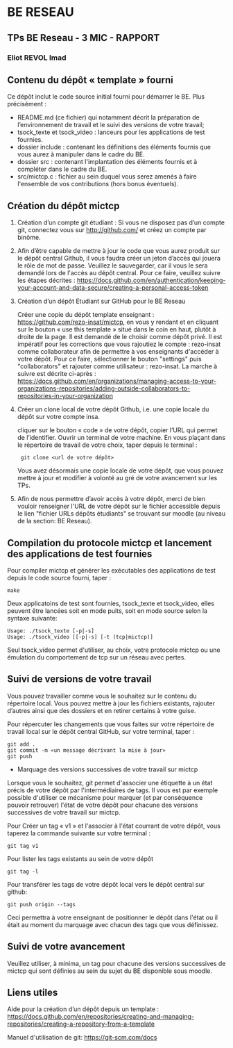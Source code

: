 # BE RESEAU
## TPs BE Reseau - 3 MIC - RAPPORT
### Eliot REVOL 	Imad




## Contenu du dépôt « template » fourni
Ce dépôt inclut le code source initial fourni pour démarrer le BE. Plus précisément : 
  - README.md (ce fichier) qui notamment décrit la préparation de l’environnement de travail et le suivi des versions de votre travail; 
  - tsock_texte et tsock_video : lanceurs pour les applications de test fournies. 
  - dossier include : contenant les définitions des éléments fournis que vous aurez à manipuler dans le cadre du BE.
  - dossier src : contenant l'implantation des éléments fournis et à compléter dans le cadre du BE.
  - src/mictcp.c : fichier au sein duquel vous serez amenés à faire l'ensemble de vos contributions (hors bonus éventuels). 


## Création du dépôt mictcp 

1. Création d’un compte git étudiant : Si vous ne disposez pas d’un compte git, connectez vous sur http://github.com/ et créez un compte par binôme. 

2. Afin d’être capable de mettre à jour le code que vous aurez produit sur le dépôt central Github, il vous faudra créer un jeton d’accès qui jouera le rôle de mot de passe. Veuillez le sauvegarder, car il vous le sera demandé lors de l'accès au dépôt central. Pour ce faire, veuillez suivre les étapes décrites : https://docs.github.com/en/authentication/keeping-your-account-and-data-secure/creating-a-personal-access-token

3. Création d’un dépôt Etudiant sur GitHub pour le BE Reseau
  
   Créer une copie du dépôt template enseignant : https://github.com/rezo-insat/mictcp, en vous y rendant et en cliquant sur le bouton « use this template » situé dans le coin en haut, plutôt à droite de la page. Il est demandé de le choisir comme dépôt privé. Il est impératif pour les corrections que vous rajoutiez le compte : rezo-insat comme collaborateur afin de permettre à vos enseignants d'accéder à votre dépôt. Pour ce faire, sélectionner le bouton "settings" puis "collaborators" et rajouter comme utilisateur : rezo-insat. La marche à suivre est décrite ci-après : https://docs.github.com/en/organizations/managing-access-to-your-organizations-repositories/adding-outside-collaborators-to-repositories-in-your-organization


4. Créer un clone local de votre dépôt Github, i.e. une copie locale du dépôt sur votre compte insa. 
  
    cliquer sur le bouton « code » de votre dépôt, copier l’URL qui permet de l’identifier. 
	Ouvrir un terminal de votre machine. En vous plaçant dans le répertoire de travail de votre choix, taper depuis le terminal :

        git clone <url de votre dépôt>

    Vous avez désormais une copie locale de votre dépôt, que vous pouvez mettre à jour et modifier à volonté au gré de votre avancement sur les TPs. 

5. Afin de nous permettre d’avoir accès à votre dépôt, merci de bien vouloir renseigner l'URL de votre dépôt sur le fichier accessible depuis le lien "fichier URLs dépôts étudiants" se trouvant sur moodle (au niveau de la section: BE Reseau).

## Compilation du protocole mictcp et lancement des applications de test fournies

Pour compiler mictcp et générer les exécutables des applications de test depuis le code source fourni, taper :

    make

Deux applicatoins de test sont fournies, tsock_texte et tsock_video, elles peuvent être lancées soit en mode puits, soit en mode source selon la syntaxe suivante:

    Usage: ./tsock_texte [-p|-s]
    Usage: ./tsock_video [[-p|-s] [-t (tcp|mictcp)]

Seul tsock_video permet d'utiliser, au choix, votre protocole mictcp ou une émulation du comportement de tcp sur un réseau avec pertes.

## Suivi de versions de votre travail

Vous pouvez travailler comme vous le souhaitez sur le contenu du répertoire local. Vous pouvez mettre à jour les fichiers existants, rajouter d’autres ainsi que des dossiers et en retirer certains à votre guise. 

Pour répercuter les changements que vous faites sur votre répertoire de travail local sur le dépôt central GitHub, sur votre terminal, taper :
 
    git add .
    git commit -m «un message décrivant la mise à jour»
    git push

- Marquage des versions successives de votre travail sur mictcp 
 
Lorsque vous le souhaitez, git permet d'associer une étiquette à un état précis de votre dépôt par l'intermédiaires de tags. Il vous est par exemple possible d'utiliser ce mécanisme pour marquer (et par conséquence pouvoir retrouver) l'état de votre dépôt pour chacune des versions successives de votre travail sur mictcp.

Pour Créer un tag « v1 » et l'associer à l'état courrant de votre dépôt, vous taperez la commande suivante sur votre terminal :

    git tag v1

Pour lister les tags existants au sein de votre dépôt

    git tag -l

Pour transférer les tags de votre dépôt local vers le dépôt central sur github:

    git push origin --tags


Ceci permettra à votre enseignant de positionner le dépôt dans l'état ou il était au moment du marquage avec chacun des tags que vous définissez. 
   
## Suivi de votre avancement 

Veuillez utiliser, à minima, un tag pour chacune des versions successives de mictcp qui sont définies au sein du sujet du BE disponible sous moodle.


## Liens utiles 

Aide pour la création d’un dépôt depuis un template : https://docs.github.com/en/repositories/creating-and-managing-repositories/creating-a-repository-from-a-template

Manuel d'utilisation de git: https://git-scm.com/docs
